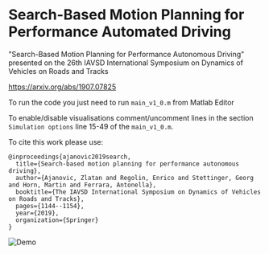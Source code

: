 # Search-Based Motion Planning for Performance Automated Driving


"Search-Based Motion Planning for Performance Autonomous Driving"
presented on the 26th IAVSD International Symposium on Dynamics of Vehicles on Roads and Tracks

https://arxiv.org/abs/1907.07825

To run the code you just need to run `main_v1_0.m` from Matlab Editor

To enable/disable visualisations comment/uncomment lines in the section `Simulation options` line 15-49 of the `main_v1_0.m`.

To cite this work please use:
```
@inproceedings{ajanovic2019search,
  title={Search-based motion planning for performance autonomous driving},
  author={Ajanovic, Zlatan and Regolin, Enrico and Stettinger, Georg and Horn, Martin and Ferrara, Antonella},
  booktitle={The IAVSD International Symposium on Dynamics of Vehicles on Roads and Tracks},
  pages={1144--1154},
  year={2019},
  organization={Springer}
}
```
 
![Demo](https://github.com/zlatanajanovic/SBMP_PerfDriving/blob/master/drift_w_plan_IAVSD.gif "Demo")
